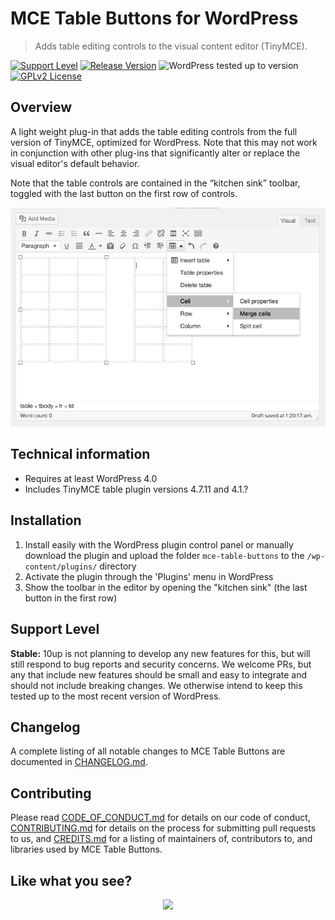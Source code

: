 # MCE Table Buttons for WordPress

> Adds table editing controls to the visual content editor (TinyMCE).

[![Support Level](https://img.shields.io/badge/support-stable-blue.svg)](#support-level) [![Release Version](https://img.shields.io/github/release/10up/mce-table-buttons.svg)](https://github.com/10up/mce-table-buttons/releases/latest) ![WordPress tested up to version](https://img.shields.io/wordpress/plugin/tested/mce-table-buttons?label=WordPress) [![GPLv2 License](https://img.shields.io/github/license/10up/mce-table-buttons.svg)](https://github.com/10up/mce-table-buttons/blob/develop/LICENSE.md)

## Overview

A light weight plug-in that adds the table editing controls from the full version of TinyMCE, optimized for WordPress. Note that this may not work in conjunction with other plug-ins that significantly alter or replace the visual editor's default behavior.

Note that the table controls are contained in the “kitchen sink” toolbar, toggled with the last button on the first row of controls.

![Screenshot of added table buttons](.wordpress-org/screenshot-1.png)

## Technical information

* Requires at least WordPress 4.0
* Includes TinyMCE table plugin versions 4.7.11 and 4.1.?

## Installation

1. Install easily with the WordPress plugin control panel or manually download the plugin and upload the folder
`mce-table-buttons` to the `/wp-content/plugins/` directory
1. Activate the plugin through the 'Plugins' menu in WordPress
1. Show the toolbar in the editor by opening the "kitchen sink" (the last button in the first row)

## Support Level

**Stable:** 10up is not planning to develop any new features for this, but will still respond to bug reports and security concerns.  We welcome PRs, but any that include new features should be small and easy to integrate and should not include breaking changes. We otherwise intend to keep this tested up to the most recent version of WordPress.

## Changelog

A complete listing of all notable changes to MCE Table Buttons are documented in [CHANGELOG.md](https://github.com/10up/mce-table-buttons/blob/develop/CHANGELOG.md).

## Contributing

Please read [CODE_OF_CONDUCT.md](https://github.com/10up/mce-table-buttons/blob/develop/CODE_OF_CONDUCT.md) for details on our code of conduct, [CONTRIBUTING.md](https://github.com/10up/mce-table-buttons/blob/develop/CONTRIBUTING.md) for details on the process for submitting pull requests to us, and [CREDITS.md](https://github.com/10up/mce-table-buttons/blob/develop/CREDITS.md) for a listing of maintainers of, contributors to, and libraries used by MCE Table Buttons.

## Like what you see?

<p align="center">
<a href="http://10up.com/contact/"><img src="https://10up.com/uploads/2016/10/10up-Github-Banner.png" width="850"></a>
</p>
